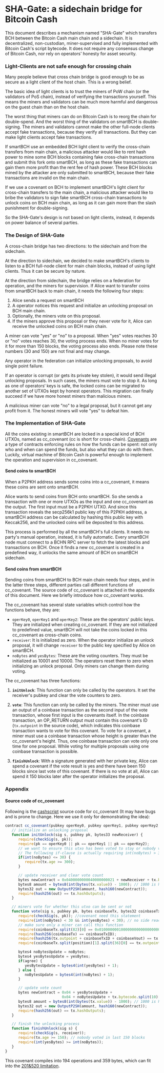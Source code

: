 # SHA-Gate: a sidechain bridge for Bitcoin Cash

This document describes a mechanism named "SHA-Gate" which transfers BCH between the Bitcoin Cash main chain and a sidechain.  It is decentralized, non-custodian, miner-supervised and fully implemented with Bitcoin Cash's script bytecode. It does not require any consensus change of Bitcoin Cash, nor rely on operators' honesty for asset security.

 ### Light-Clients are not safe enough for crossing chain

Many people believe that cross chain bridge is good enough to be as secure as a light client of the host chain. This is a wrong belief.

The basic idea of light clients is to trust the miners of PoW chain (or the validators of PoS chain), instead of verifying the transactions yourself. This means the miners and validators can be much more harmful and dangerous on the guest chain than on the host chain.

The worst thing that miners can do on Bitcoin Cash is to reorg the chain for double-spend. And the worst thing of the validators on smartBCH is double-signing. The miners and validators cannot make the other full-node clients accept fake transactions, because they verify all transactions. But they can make light clients accept fake transactions.

If smartBCH use an embedded BCH light client to verify the cross-chain transfers from main chain, a malicious attacker would like to rent hash power to mine some BCH blocks containing fake cross-chain transactions and submit this fork onto smartBCH, as long as these fake transactions can gain them more profit than the rent fee of hash power. These BCH blocks mined by the attacker are only submitted to smartBCH, because their fake transactions are invalid on the main chain.

If we use a covenant on BCH to implement smartBCH's light client for cross-chain transfers to the main chain, a malicious attacker would like to bribe the validators to sign fake smartBCH cross-chain transactions to unlock coins on BCH main chain, as long as it can gain more than the slash punishment for double-signing.

So the SHA-Gate's design is not based on light clients, instead, it depends on power balance of several parties.

### The Design of SHA-Gate

A cross-chain bridge has two directions: to the sidechain and from the sidechain.

At the direction to sidechain, we decided to make smartBCH's clients to listen to a BCH full-node client for main chain blocks, instead of using light clients. Thus it can be secure by nature.

At the direction from sidechain, the bridge relies on a federation for operation, and the miners for supervision. If Alice want to transfer coins from smartBCH back to main chain, it needs the following four steps:

1. Alice sends a request on smartBCH
2. A operator notices this request and initialize an unlocking proposal on BCH main chain.
3. Optionally, the miners vote on this proposal.
4. If the miners approve this proposal or they never vote for it, Alice can receive the unlocked coins on BCH main chain.

A miner can vote "yes" or "no" to a proposal. When "yes" votes reaches 30 or "no" votes reaches 30, the voting process ends. When no miner votes for it for more than 150 blocks, the voting process also ends. Please note these numbers (30 and 150) are not final and may change.

Any operator in the federation can initialize unlocking proposals, to avoid single point failure. 

If an operator is corrupt (or gets its private key stolen), it would send illegal unlocking proposals. In such cases, the miners must vote to stop it. As long as one of operators‘ keys is safe, the locked coins can be migrated to another set of UTXOs kept by honest operators. This migration can finally succeed if we have more honest miners than malicious miners.

A malicious miner can vote "no" to a legal proposal, but it cannot get any profit from it. The honest miners will vote "yes" to defeat him.

### The Implementation of SHA-Gate

All the coins existing in smartBCH are locked in a special kind of BCH UTXOs, named as cc_covenant (cc is short for cross-chain). [Covenants](https://cashscript.org/docs/guides/covenants) are a type of contracts enforcing rules on how the funds can be spent: not only who and when can spend the funds, but also what they can do with them. Luckily, virtual machine of Bitcoin Cash is powerful enough to implement the operation and supervision in cc_covenant.

#### Send coins to smartBCH

When a P2PKH address sends some coins into a cc_covenant, it means these coins are sent onto smartBCH. 

Alice wants to send coins from BCH onto smartBCH. So she sends a transaction with one or more UTXOs as the input and one cc_covenant as the output. The first input must be a P2PKH UTXO. And since this transaction reveals the secp256k1 public key of this P2PKH address, a smartBCH address can be calculated by hashing this public key with Keccak256, and the unlocked coins will be deposited to this address. 

This process is performed by all the smartBCH's full clients. It needs no party's manual operation, instead, it is fully automatic. Every smartBCH node must connect to a BCHN RPC server to fetch the latest blocks and transactions on BCH. Once it finds a new cc_covenant is created in a predefined way, it unlocks the same amount of BCH on smartBCH sidechain.

#### Send coins from smartBCH

Sending coins from smartBCH to BCH main chain needs four steps, and in the latter three steps, different parties call different functions of cc_covenant. The source code of cc_covenant is attached in the appendix of this document. Here we briefly introduce how cc_covenant works.

The cc_covenant has several state variables which control how the functions behave, they are:

- `operKey0`, `operKey1` and `operKey2`: These are the operators' public keys. They are initialized when creating cc_covenant. If they are not initialized to predefined value, smartBCH will not take the coins locked in this cc_covenant as cross-chain coins.
- `receiver`: It is initialized as zero. When the operator initialize an unlock proposal, it will change `receiver` to the public key specified by Alice on smartBCH.
- `noBytes` and `yesBytes`: These are the voting counters. They must be initialized as 10001 and 10000. The operators reset them to zero when initializing an unlock proposal. Only miners can change them during voting.

The cc_covenant has three functions:

1. **`initUnlock`**: This function can only be called by the operators. It set the receiver's pubkey and clear the vote counters to zero.

2. **`vote`**: This function can only be called by the miners. The miner must use an output of a coinbase transaction as the second input of the vote transaction, whose first input is the covenants itself. In the coinbase transaction, an OP_RETURN output must contain this covenant's ID (`tx.outpoint` in the source code), which indicates this coinbase transaction wants to vote for this covenant. To vote for a covenant, a miner must use a coinbase transaction whose height is greater than the cc_covenant's height. Thus, one coinbase transaction can vote only one time for one proposal. While voting for multiple proposals using one coinbase transaction is possible.

3. **`finishUnlock`**: With a signature generated with her private key, Alice can spend a covenant if the vote result is yes and there have been 150 blocks since last vote of this covenant. If there is no vote at all, Alice can spend it 150 blocks later after the operator initializes the proposal.

### Appendix

#### Source code of cc_covenant

Following is the [cashscript](https://cashscript.org) source code for cc_covenant (It may have bugs and is prone to change. Here we use it only for demonstrating the idea):

```javascript
contract cc_covenant(pubkey operKey0, pubkey operKey1, pubkey operKey2, pubkey receiver, bytes4 noBytes, bytes4 yesBytes) {
   // initialize an unlocking proposal
   function initUnlock(sig s, pubkey pk, bytes33 newReceiver) {
      require(checkSig(s, pk));
      require(pk == operKey0 || pk == operKey1 || pk == operKey2);
      // we want to ensure this utxo has been voted to stay or nobody voted in last 300 blocks
      // The following if-clause is actually requiring int(noBytes) > 30 || tx.age >= 300
      if(int(noBytes) <= 30) {
         require(tx.age >= 300);
      }

      // update receiver and clear vote count
      bytes newContract = 0x0400000000040000000021 + newReceiver + tx.bytecode.split(44)[1];// 5+5+34
      bytes8 amount = bytes8(int(bytes(tx.value)) - 1000); // 1000 is hardcoded fee
      bytes32 out = new OutputP2SH(amount, hash160(newContract));
      require(hash256(out) == tx.hashOutputs);
   }

   // miners vote for whether this utxo can be sent or not
   function vote(sig s, pubkey pk, bytes coinbaseTx, bytes32 coinbaseTxID, bytes4 coinbaseVout, int position, bool agree) {
      require(checkSig(s, pk)); //covenant need this statement
      require(int(noBytes) < 30 && int(yesBytes) < 30); // no side reaches 30 votes
      // make sure only a miner can call this function
      require(coinbaseTx.split(82)[0] == 0x01000000010000000000000000000000000000000000000000000000000000000000000000ffffffff);
      require(hash256(coinbaseTx) == coinbaseTxID);
      require(hash256(tx.outpoint + coinbaseTxID + coinbaseVout) == tx.hashPrevouts);
      require(coinbaseTx.split(position)[1].split(36)[0] == tx.outpoint);

      bytes4 noBytesUpdate = noBytes;
      bytes4 yesBytesUpdate = yesBytes;
      if(agree) {
         yesBytesUpdate = bytes4(int(yesBytes) + 1);
      } else {
         noBytesUpdate = bytes4(int(noBytes) + 1);
      }

      // update vote count
      bytes newContract = 0x04 + yesBytesUpdate +
                          0x04 + noBytesUpdate + tx.bytecode.split(10)[1]; // 5+5
      bytes8 amount = bytes8(int(bytes(tx.value)) - 1000); // 1000 is hardcoded fee
      bytes32 out = new OutputP2SH(amount, hash160(newContract));
      require(hash256(out) == tx.hashOutputs);
   }

   // finish the unlocking process
   function finishUnlock(sig s) {
      require(checkSig(s, receiver));
      require(tx.age >= 150); // nobody voted in last 150 blocks
      require(int(yesBytes) >= int(noBytes));
   }
}
```

This covenant compiles into 194 operations and 359 bytes, which can fit into the [201&520 limitation](https://bitcoincashresearch.org/t/raising-the-520-byte-push-limit-201-operation-limit/282).

